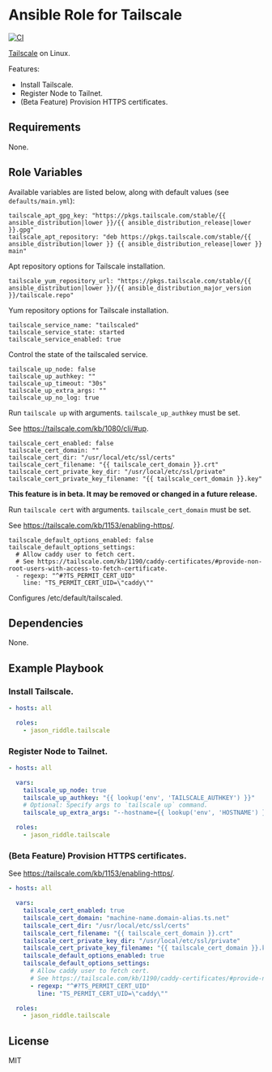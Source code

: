 # Ansible Role for Tailscale

[![CI](https://github.com/jason-riddle/ansible-role-tailscale/workflows/CI/badge.svg?event=push)](https://github.com/jason-riddle/ansible-role-tailscale/actions?query=workflow%3ACI)

[Tailscale](https://tailscale.com/) on Linux.

Features:
- Install Tailscale.
- Register Node to Tailnet.
- (Beta Feature) Provision HTTPS certificates.

<!--
# TODO: serve and funnel command line arguments have changed.
# See https://tailscale.com/blog/reintroducing-serve-funnel/.
-->

<!--
TODO:

Run One-off Commands:
- tailscale serve (expose to the tailnet)
- tailscale funnel (expose to the internet)
-->

## Requirements

None.

## Role Variables

Available variables are listed below, along with default values (see `defaults/main.yml`):

    tailscale_apt_gpg_key: "https://pkgs.tailscale.com/stable/{{ ansible_distribution|lower }}/{{ ansible_distribution_release|lower }}.gpg"
    tailscale_apt_repository: "deb https://pkgs.tailscale.com/stable/{{ ansible_distribution|lower }} {{ ansible_distribution_release|lower }} main"

Apt repository options for Tailscale installation.

    tailscale_yum_repository_url: "https://pkgs.tailscale.com/stable/{{ ansible_distribution|lower }}/{{ ansible_distribution_major_version }}/tailscale.repo"

Yum repository options for Tailscale installation.

    tailscale_service_name: "tailscaled"
    tailscale_service_state: started
    tailscale_service_enabled: true

Control the state of the tailscaled service.

    tailscale_up_node: false
    tailscale_up_authkey: ""
    tailscale_up_timeout: "30s"
    tailscale_up_extra_args: ""
    tailscale_up_no_log: true

Run `tailscale up` with arguments. `tailscale_up_authkey` must be set.

See https://tailscale.com/kb/1080/cli/#up.

    tailscale_cert_enabled: false
    tailscale_cert_domain: ""
    tailscale_cert_dir: "/usr/local/etc/ssl/certs"
    tailscale_cert_filename: "{{ tailscale_cert_domain }}.crt"
    tailscale_cert_private_key_dir: "/usr/local/etc/ssl/private"
    tailscale_cert_private_key_filename: "{{ tailscale_cert_domain }}.key"

**This feature is in beta. It may be removed or changed in a future release.**

Run `tailscale cert` with arguments. `tailscale_cert_domain` must be set.

See https://tailscale.com/kb/1153/enabling-https/.

<!--
# TODO: serve and funnel command line arguments have changed.
# See https://tailscale.com/blog/reintroducing-serve-funnel/.
-->

<!--
Manual Commands:
-->

<!--

TODO: Expand on serve examples.

Expose a port to the tailnet.

```
tailscale serve 3000
tailscale serve --bg 3000
tailscale serve /path/to/file.html
tailscale serve http://localhost:3000
tailscale serve localhost:3000/foo
tailscale serve --https=8443 3000
tailscale serve --tcp=2222 22
#
```

See https://tailscale.com/kb/1242/tailscale-serve/.

-->

<!--
# TODO: serve and funnel command line arguments have changed.
# See https://tailscale.com/blog/reintroducing-serve-funnel/.
-->

<!--

TODO: Expand on funnel examples.

Expose a port to the internet.

```
tailscale funnel 3000
tailscale funnel --bg 3000
tailscale funnel /path/to/file.html
tailscale funnel http://localhost:3000
tailscale funnel localhost:3000/foo
tailscale funnel --https=8443 3000
tailscale funnel --tcp=2222 22
#
```

See https://tailscale.com/kb/1223/tailscale-funnel/.

-->

    tailscale_default_options_enabled: false
    tailscale_default_options_settings:
      # Allow caddy user to fetch cert.
      # See https://tailscale.com/kb/1190/caddy-certificates/#provide-non-root-users-with-access-to-fetch-certificate.
      - regexp: "^#?TS_PERMIT_CERT_UID"
        line: "TS_PERMIT_CERT_UID=\"caddy\""

Configures /etc/default/tailscaled.

## Dependencies

None.

## Example Playbook

### Install Tailscale.

```yaml
- hosts: all

  roles:
    - jason_riddle.tailscale
```

### Register Node to Tailnet.

```yaml
- hosts: all

  vars:
    tailscale_up_node: true
    tailscale_up_authkey: "{{ lookup('env', 'TAILSCALE_AUTHKEY') }}"
    # Optional: Specify args to `tailscale up` command.
    tailscale_up_extra_args: "--hostname={{ lookup('env', 'HOSTNAME') }}-{{ ansible_distribution|lower }}"

  roles:
    - jason_riddle.tailscale
```

### (Beta Feature) Provision HTTPS certificates.

See https://tailscale.com/kb/1153/enabling-https/.

```yaml
- hosts: all

  vars:
    tailscale_cert_enabled: true
    tailscale_cert_domain: "machine-name.domain-alias.ts.net"
    tailscale_cert_dir: "/usr/local/etc/ssl/certs"
    tailscale_cert_filename: "{{ tailscale_cert_domain }}.crt"
    tailscale_cert_private_key_dir: "/usr/local/etc/ssl/private"
    tailscale_cert_private_key_filename: "{{ tailscale_cert_domain }}.key"
    tailscale_default_options_enabled: true
    tailscale_default_options_settings:
      # Allow caddy user to fetch cert.
      # See https://tailscale.com/kb/1190/caddy-certificates/#provide-non-root-users-with-access-to-fetch-certificate.
      - regexp: "^#?TS_PERMIT_CERT_UID"
        line: "TS_PERMIT_CERT_UID=\"caddy\""

  roles:
    - jason_riddle.tailscale
```

<!--

# TODO: serve and funnel command line arguments have changed.
# See https://tailscale.com/blog/reintroducing-serve-funnel/.

### (Beta Feature) Serve Content.

See https://tailscale.com/kb/1242/tailscale-serve/.

```yaml
- hosts: all

  vars:
    tailscale_up_node: true
    tailscale_up_authkey: "{{ lookup('env', 'TAILSCALE_AUTHKEY') }}"
    tailscale_up_extra_args: "--hostname={{ lookup('env', 'HOSTNAME') }}-{{ ansible_distribution|lower }}"
    tailscale_serve_enabled: true
    tailscale_serve_content:
      - "http / text:'Hello, world!'"

  roles:
    - jason_riddle.tailscale
```

# TODO: serve and funnel command line arguments have changed.
# See https://tailscale.com/blog/reintroducing-serve-funnel/.

### (Beta Feature) Funnel.

See https://tailscale.com/kb/1223/tailscale-funnel/.

```yaml
- hosts: all

  vars:
    tailscale_up_node: true
    tailscale_up_authkey: "{{ lookup('env', 'TAILSCALE_AUTHKEY') }}"
    tailscale_up_extra_args: "--hostname={{ lookup('env', 'HOSTNAME') }}-{{ ansible_distribution|lower }}"
    tailscale_funnel_enabled: true
    tailscale_funnel_ports_enabled:
      - 443

  roles:
    - jason_riddle.tailscale
```

-->

## License

MIT
